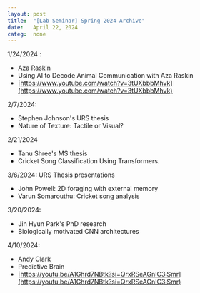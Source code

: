 ```yaml
---
layout: post
title:  "[Lab Seminar] Spring 2024 Archive"
date:   April 22, 2024
categ:  none
---
```


1/24/2024 : 

* Aza Raskin
* Using AI to Decode Animal Communication with Aza Raskin
* [https://www.youtube.com/watch?v=3tUXbbbMhvk](https://www.youtube.com/watch?v=3tUXbbbMhvk)

2/7/2024: 
* Stephen Johnson's URS thesis
* Nature of Texture: Tactile or Visual?

2/21/2024
* Tanu Shree's MS thesis
* Cricket Song Classification Using Transformers.

3/6/2024: URS Thesis presentations
* John Powell: 2D foraging with external memory
* Varun Somarouthu: Cricket song analysis

3/20/2024: 
* Jin Hyun Park's PhD research
* Biologically motivated CNN architectures

4/10/2024:
* Andy Clark
* Predictive Brain
* [https://youtu.be/A1Ghrd7NBtk?si=QrxRSeAGnIC3iSmr](https://youtu.be/A1Ghrd7NBtk?si=QrxRSeAGnIC3iSmr)

